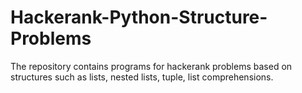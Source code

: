 # Hackerank-Python-Structure-Problems
The repository contains programs for hackerank problems based on structures such as lists, nested lists, tuple, list comprehensions.
